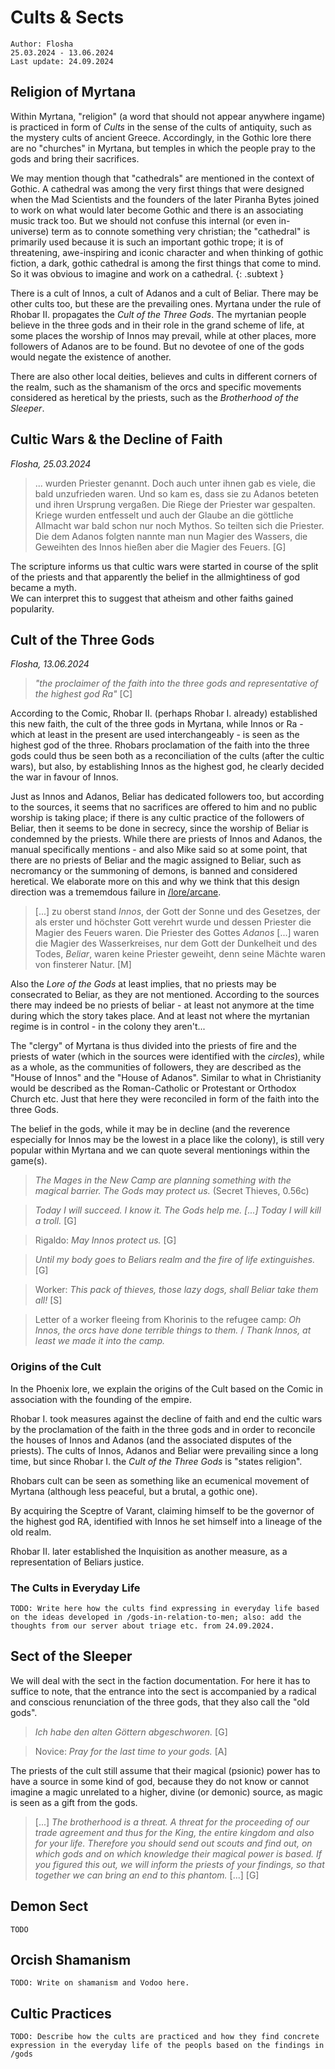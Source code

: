 # Cults & Sects

``Author: Flosha``  
``25.03.2024 - 13.06.2024``  
``Last update: 24.09.2024``  

<!-- TOC_PLACEHOLDER -->

## Religion of Myrtana

Within Myrtana, "religion" (a word that should not appear anywhere ingame) is practiced in form of *Cults* in the sense of the cults of antiquity, such as the mystery cults of ancient Greece. Accordingly, in the Gothic lore there are no "churches" in Myrtana, but temples in which the people pray to the gods and bring their sacrifices. 

We may mention though that "cathedrals" are mentioned in the context of Gothic. A cathedral was among the very first things that were designed when the Mad Scientists and the founders of the later Piranha Bytes joined to work on what would later become Gothic and there is an associating music track too. But we should not confuse this internal (or even in-universe) term as to connote something very christian; the "cathedral" is primarily used because it is such an important gothic trope; it is of threatening, awe-inspiring and iconic character and when thinking of gothic fiction, a dark, gothic cathedral is among the first things that come to mind. So it was obvious to imagine and work on a cathedral. 
{: .subtext }

There is a cult of Innos, a cult of Adanos and a cult of Beliar. There may be other cults too, but these are the prevailing ones. Myrtana under the rule of Rhobar II. propagates the *Cult of the Three Gods*. The myrtanian people believe in the three gods and in their role in the grand scheme of life, at some places the worship of Innos may prevail, while at other places, more followers of Adanos are to be found. But no devotee of one of the gods would negate the existence of another. 

There are also other local deities, believes and cults in different corners of the realm, such as the shamanism of the orcs and specific movements considered as heretical by the priests, such as the *Brotherhood of the Sleeper*. 


## Cultic Wars & the Decline of Faith

*Flosha, 25.03.2024*

> ... wurden Priester genannt. Doch auch unter ihnen gab es viele, die bald unzufrieden waren. Und so kam es, dass sie zu Adanos beteten und ihren Ursprung vergaßen. Die Riege der Priester war gespalten. Kriege wurden entfesselt und auch der Glaube an die göttliche Allmacht war bald schon nur noch Mythos. So teilten sich die Priester. Die dem Adanos folgten nannte man nun Magier des Wassers, die Geweihten des Innos hießen aber die Magier des Feuers. [G]

The scripture informs us that cultic wars were started in course of the split of the priests and that apparently the belief in the allmightiness of god became a myth.  
We can interpret this to suggest that atheism and other faiths gained popularity.  


## Cult of the Three Gods

*Flosha, 13.06.2024*

> *"the proclaimer of the faith into the three gods and representative of the highest god Ra"* [C]

According to the Comic, Rhobar II. (perhaps Rhobar I. already) established this new faith, the cult of the three gods in Myrtana, while Innos or Ra - which at least in the present are used interchangeably - is seen as the highest god of the three. Rhobars proclamation of the faith into the three gods could thus be seen both as a reconciliation of the cults (after the cultic wars), but also, by establishing Innos as the highest god, he clearly decided the war in favour of Innos.

Just as Innos and Adanos, Beliar has dedicated followers too, but according to the sources, it seems that no sacrifices are offered to him and no public worship is taking place; if there is any cultic practice of the followers of Beliar, then it seems to be done in secrecy, since the worship of Beliar is condemned by the priests. While there are priests of Innos and Adanos, the manual specifically mentions - and also Mike said so at some point, that there are no priests of Beliar and the magic assigned to Beliar, such as necromancy or the summoning of demons, is banned and considered heretical. We elaborate more on this and why we think that this design direction was a trememdous failure in [/lore/arcane](/lore/arcane).

> [...] zu oberst stand *Innos*, der Gott der Sonne und des Gesetzes, der als erster und höchster Gott verehrt wurde und dessen Priester die Magier des Feuers waren. Die
Priester des Gottes *Adanos* [...] waren die Magier des Wasserkreises, nur dem
Gott der Dunkelheit und des Todes, *Beliar*, waren keine Priester geweiht, denn seine Mächte waren von finsterer Natur. [M]

Also the *Lore of the Gods* at least implies, that no priests may be consecrated to Beliar, as they are not mentioned. According to the sources there may indeed be no priests of beliar - at least not anymore at the time during which the story takes place. And at least not where the myrtanian regime is in control - in the colony they aren't...

The "clergy" of Myrtana is thus divided into the priests of fire and the priests of water (which in the sources were identified with the *circles*), while as a whole, as the communities of followers, they are described as the "House of Innos" and the "House of Adanos". Similar to what in Christianity would be described as the Roman-Catholic or Protestant or Orthodox Church etc. Just that here they were reconciled in form of the faith into the three Gods. 

The belief in the gods, while it may be in decline (and the reverence especially for Innos may be the lowest in a place like the colony), is still very popular within Myrtana and we can quote several mentionings within the game(s).

> *The Mages in the New Camp are planning something with the magical barrier. The Gods may protect us.* (Secret Thieves, 0.56c)

> *Today I will succeed. I know it. The Gods help me. [...] Today I will kill a troll.* [G]

> Rigaldo: *May Innos protect us.* [G]

> *Until my body goes to Beliars realm and the fire of life extinguishes.* [G]

<!-- Arbeiter: Dieses Diebespack, diese faulen Hunde, soll Beliar sie alle holen! [S]-->
> Worker: *This pack of thieves, those lazy dogs, shall Beliar take them all!* [S]

<!-- > Brief eines Arbeiters *Bei Innos, die Orks haben schreckliche Dinge mit ihnen getan.* / *Innos sei Dank, zumindest haben wir es ins Lager geschafft. Der König ist ebenfalls hier im Tal. Das gibt vielen hier Mut und Kraft.* -->
> Letter of a worker fleeing from Khorinis to the refugee camp: *Oh Innos, the orcs have done terrible things to them.* / *Thank Innos, at least we made it into the camp.*

<!-- Magic is still thought to be a gift of the gods; even if it cannot be proven. A title of a book that was not written, is talking of the "Divine Gift" (Göttergabe), related to the first circle, refering to magic or the "Arcane". There is a melee weapon called "Götterhammer" (hammer of the gods). -->


### Origins of the Cult

In the Phoenix lore, we explain the origins of the Cult based on the Comic in association with the founding of the empire. 

Rhobar I. took measures against the decline of faith and end the cultic wars by the proclamation of the faith in the three gods and in order to reconcile the houses of Innos and Adanos (and the associated disputes of the priests). The cults of Innos, Adanos and Beliar were prevailing since a long time, but since Rhobar I. the *Cult of the Three Gods* is "states religion". 

Rhobars cult can be seen as something like an ecumenical movement of Myrtana (although less peaceful, but a brutal, a gothic one). 

By acquiring the Sceptre of Varant, claiming himself to be the governor of the highest god RA, identified with Innos he set himself into a lineage of the old realm.  

Rhobar II. later established the Inquisition as another measure, as a representation of Beliars justice.


### The Cults in Everyday Life

``TODO: Write here how the cults find expressing in everyday life based on the ideas developed in /gods-in-relation-to-men; also: add the thoughts from our server about triage etc. from 24.09.2024.``


## Sect of the Sleeper

We will deal with the sect in the faction documentation. For here it has to suffice to note, that the entrance into the sect is accompanied by a radical and conscious renunciation of the three gods, that they also call the "old gods". 

> *Ich habe den alten Göttern abgeschworen.* [G]

> Novice: *Pray for the last time to your gods.* [A]

The priests of the cult still assume that their magical (psionic) power has to have a source in some kind of god, because they do not know or cannot imagine a magic unrelated to a higher, divine (or demonic) source, as magic is seen as a gift from the gods. 

> [...] *The brotherhood is a threat. A threat for the proceeding of our trade agreement and thus for the King, the entire kingdom and also for your life. Therefore you should send out scouts and find out, on which gods and on which knowledge their magical power is based. If you figured this out, we will inform the priests of your findings, so that together we can bring an end to this phantom.* [...] [G]


## Demon Sect

``TODO``


## Orcish Shamanism

``TODO: Write on shamanism and Vodoo here.``


## Cultic Practices

``TODO: Describe how the cults are practiced and how they find concrete expression in the everyday life of the peopls based on the findings in /gods``
